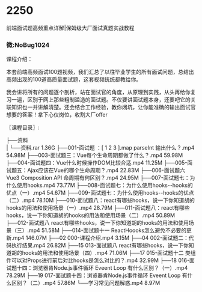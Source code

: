 # 2250
前端面试题高频重点详解|保姆级大厂面试真题实战教程
### 微:NoBug1024 


课程介绍：

本套前端高频面试100题视频，我们汇总了以往毕业学生的所有面试问题，总结出高频出现的100道高质量面试题，这套视频统统都教给你。

我会讲将所有的问题逐个剖析，站在面试官的角度，从原理到实践，从头再给你复习一遍，区别于网上那些粗制滥造的面试题。不仅要讲面试题本身，还要吧它的关联知识也一并讲解清楚。还会结合工作经验，教你闭坑，让你能准确的输出面试官想要的答案！拿下心仪岗位，收割大厂offer


〖课程目录〗:

├──资料  
|   └──资料.rar  1.36G
├──001-面试题 ：[ 1    2    3 ].map parseInt  输出什么？.mp4  54.98M
├──003-面试题三：Vue每个生命周期都做了什么？.mp4  59.98M
├──004-面试题四：Vue什么时候操作DOM比较合适.mp4  11.25M
├──005-面试题五：Ajax应该在Vue的哪个生命周期？.mp4  22.83M
├──006-面试题六 Vue3 Composition API  命周期有何区别？.mp4  24.95M
├──007-面试题七：为什么使用hooks.mp4  73.77M
├──008-面试题七：为什么使用hooks--hooks的优点（一）.mp4  54.67M
├──009-面试题七：为什么使用hooks--hooks的优点（二）.mp4  78.10M
├──010-面试题八：react有哪些hooks，说一下你知道胡的hooks的用法和使用场景（一）.mp4  28.79M
├──011-面试题八：react有哪些hooks，说一下你知道胡的hooks的用法和使用场景（二）.mp4  50.89M
├──012-面试题八 react有哪些hooks，说一下你知道胡的hooks的用法和使用场景（三）.mp4  51.58M
├──014-面试题十一 ReactHoooks怎么避免不必要的更新.mp4  146.07M
├──02 000-课程介绍.mp4  3.15M
├──04 002-面试题二：代码执行结果.mp4  26.82M
├──15 013-面试题八 react有哪些hooks，说一下你知道胡的hooks的用法和使用场景（四）.mp4  71.06M
├──17 015-面试题十二 类组件可以对Props进行前后对比hooks是怎么对比的？.mp4  32.99M
├──18 016-面试题十四：浏览器肯Node.js事件循环 Eveent Loop 有什么区别？（一）.mp4  78.29M
├──19 017-面试题十四：浏览器肯Node.js事件循环 Eveent Loop 有什么区别？（二）.mp4  57.86M
└──学习常见问题解惑.mp4  8.97M
